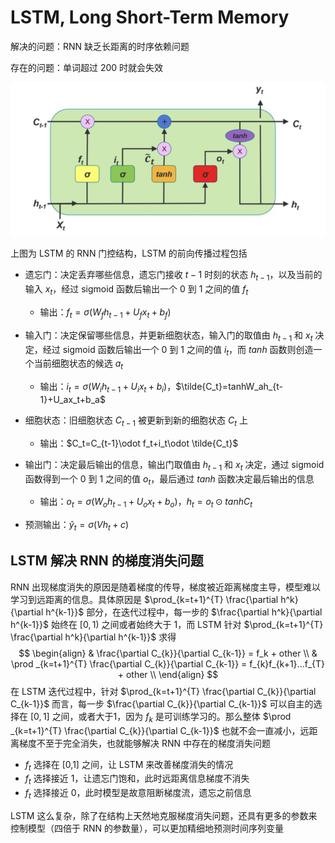 # LSTM, Long Short-Term Memory

解决的问题：RNN 缺乏长距离的时序依赖问题

存在的问题：单词超过 200 时就会失效

![img](./images/LSTM模型结构.jpg)

上图为 LSTM 的 RNN 门控结构，LSTM 的前向传播过程包括

- 遗忘门：决定丢弃哪些信息，遗忘门接收 $t-1$ 时刻的状态 $h_{t-1}$，以及当前的输入 $x_t$，经过 sigmoid 函数后输出一个 0 到 1 之间的值 $f_t$
  - 输出：$f_t=\sigma(W_fh_{t-1}+U_fx_t+b_f)$
- 输入门：决定保留哪些信息，并更新细胞状态，输入门的取值由 $h_{t-1}$ 和 $x_t$ 决定，经过 sigmoid 函数后输出一个 0 到 1 之间的值 $i_t$，而 $tanh$ 函数则创造一个当前细胞状态的候选 $a_t$
  - 输出：$i_t=\sigma(W_ih_{t-1}+U_ix_t+b_i)$，$\tilde{C_t}=tanhW_ah_{t-1}+U_ax_t+b_a$

- 细胞状态：旧细胞状态 $C_{t-1}$ 被更新到新的细胞状态 $C_t$ 上
  - 输出：$C_t=C_{t-1}\odot f_t+i_t\odot \tilde{C_t}$
- 输出门：决定最后输出的信息，输出门取值由 $h_{t-1}$ 和 $x_t$ 决定，通过 sigmoid 函数得到一个 0 到 1 之间的值 $o_t$，最后通过 $tanh$ 函数决定最后输出的信息
  - 输出：$o_t=\sigma(W_oh_{t-1}+U_ox_t+b_o)$，$h_t=o_t\odot tanhC_t$

- 预测输出：$\hat{y}_t=\sigma(Vh_t+c)$

## LSTM 解决 RNN 的梯度消失问题

RNN 出现梯度消失的原因是随着梯度的传导，梯度被近距离梯度主导，模型难以学习到远距离的信息。具体原因是 $\prod_{k=t+1}^{T} \frac{\partial h^k}{\partial h^{k-1}}$ 部分，在迭代过程中，每一步的 $\frac{\partial h^k}{\partial h^{k-1}}$ 始终在 $[0,1)$ 之间或者始终大于 1，而 LSTM 针对  $\prod_{k=t+1}^{T} \frac{\partial h^k}{\partial h^{k-1}}$ 求得
$$
\begin{align}
& \frac{\partial C_{k}}{\partial C_{k-1}} = f_k + other \\
& \prod _{k=t+1}^{T} \frac{\partial C_{k}}{\partial C_{k-1}} = f_{k}f_{k+1}...f_{T} + other  \\
\end{align}
$$
在 LSTM 迭代过程中，针对 $\prod_{k=t+1}^{T} \frac{\partial C_{k}}{\partial C_{k-1}}$ 而言，每一步 $\frac{\partial C_{k}}{\partial C_{k-1}}$ 可以自主的选择在 $[0,1]$ 之间，或者大于1，因为 $f_k$ 是可训练学习的。那么整体 $\prod _{k=t+1}^{T} \frac{\partial C_{k}}{\partial C_{k-1}}$ 也就不会一直减小，远距离梯度不至于完全消失，也就能够解决 RNN 中存在的梯度消失问题

- $f_t$ 选择在 [0,1] 之间，让 LSTM 来改善梯度消失的情况
- $f_t$ 选择接近 1，让遗忘门饱和，此时远距离信息梯度不消失
- $f_t$ 选择接近 0，此时模型是故意阻断梯度流，遗忘之前信息

LSTM 这么复杂，除了在结构上天然地克服梯度消失问题，还具有更多的参数来控制模型（四倍于 RNN 的参数量），可以更加精细地预测时间序列变量
